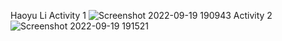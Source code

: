 Haoyu Li
Activity 1
![Screenshot 2022-09-19 190943](https://user-images.githubusercontent.com/37389868/191134781-93cc4968-7b6a-40ad-aad5-5974ed0332b5.png)
Activity 2
![Screenshot 2022-09-19 191521](https://user-images.githubusercontent.com/37389868/191135393-26b02f5c-c0cd-453e-b78c-ebbfccaaf92b.png)
